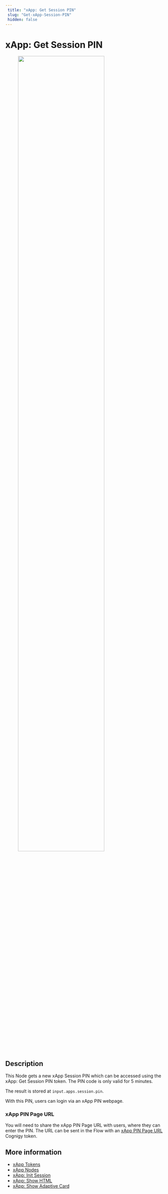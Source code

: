 ```yaml
---
 title: "xApp: Get Session PIN" 
 slug: "Get-xApp-Session-PIN" 
 hidden: false 
---
```


# xApp: Get Session PIN

<figure>
  <img class="image-center" src="{{config.site_url}}ai/flow-nodes/images/xApp/get-xApp-session-PIN.png" width="80%" />
</figure>

## Description
<div class="divider"></div>

This Node gets a new xApp Session PIN which can be accessed using the xApp: Get Session PIN token. The PIN code is only valid for 5 minutes.

The result is stored at `input.apps.session.pin`.

With this PIN, users can login via an xApp PIN webpage.

### xApp PIN Page URL

You will need to share the xApp PIN Page URL with users, where they can enter the PIN. The URL can be sent in the Flow with an [xApp PIN Page URL](tokens.md#xapp-pin-page-url) Cognigy token.

## More information

- [xApp Tokens](../../xApp/tokens.md)
- [xApp Nodes](overview.md)
- [xApp: Init Session](init-xApp-session.md)
- [xApp: Show HTML](set-html-xApp-state.md)
- [xApp: Show Adaptive Card](set-AdaptiveCard-xApp-state.md)